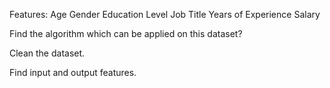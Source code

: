 
Features:
Age	Gender	Education Level	Job Title	Years of Experience	Salary

Find the algorithm which can be applied on this dataset?

Clean the dataset.

Find input and output features.